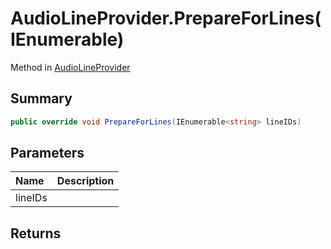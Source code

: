 # AudioLineProvider.PrepareForLines(IEnumerable<string>)

Method in [AudioLineProvider](/api/csharp/yarn.unity.audiolineprovider.md)

## Summary



```csharp
public override void PrepareForLines(IEnumerable<string> lineIDs)
```

## Parameters

|Name|Description|
|:---|:---|
|lineIDs||

## Returns



